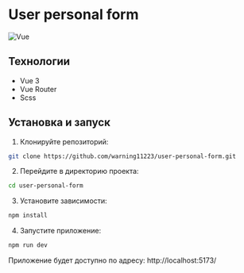 # User personal form

![Vue](https://img.shields.io/badge/Vue-3.5.13-orange)

## Технологии

- Vue 3
- Vue Router
- Scss

## Установка и запуск

1. Клонируйте репозиторий:
```bash
git clone https://github.com/warning11223/user-personal-form.git
```
2. Перейдите в директорию проекта:
```bash
cd user-personal-form
```

3. Установите зависимости:
```bash
npm install
```

4. Запустите приложение:
```bash
npm run dev
```
Приложение будет доступно по адресу: http://localhost:5173/

